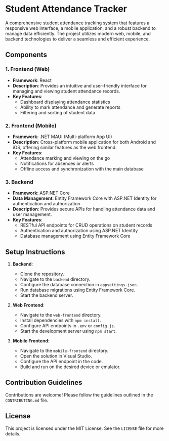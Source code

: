 # Student Attendance Tracker

A comprehensive student attendance tracking system that features a responsive web interface, a mobile application, and a robust backend to manage data efficiently. The project utilizes modern web, mobile, and backend technologies to deliver a seamless and efficient experience.

## Components

### 1. Frontend (Web)

- **Framework**: React
- **Description**: Provides an intuitive and user-friendly interface for managing and viewing student attendance records.
- **Key Features**:
  - Dashboard displaying attendance statistics
  - Ability to mark attendance and generate reports
  - Filtering and sorting of student data

### 2. Frontend (Mobile)

- **Framework**: .NET MAUI (Multi-platform App UI)
- **Description**: Cross-platform mobile application for both Android and iOS, offering similar features as the web frontend.
- **Key Features**:
  - Attendance marking and viewing on the go
  - Notifications for absences or alerts
  - Offline access and synchronization with the main database

### 3. Backend

- **Framework**: ASP.NET Core
- **Data Management**: Entity Framework Core with ASP.NET Identity for authentication and authorization
- **Description**: Provides secure APIs for handling attendance data and user management.
- **Key Features**:
  - RESTful API endpoints for CRUD operations on student records
  - Authentication and authorization using ASP.NET Identity
  - Database management using Entity Framework Core

## Setup Instructions

1. **Backend**:
   - Clone the repository.
   - Navigate to the `backend` directory.
   - Configure the database connection in `appsettings.json`.
   - Run database migrations using Entity Framework Core.
   - Start the backend server.

2. **Web Frontend**:
   - Navigate to the `web-frontend` directory.
   - Install dependencies with `npm install`.
   - Configure API endpoints in `.env` or `config.js`.
   - Start the development server using `npm start`.

3. **Mobile Frontend**:
   - Navigate to the `mobile-frontend` directory.
   - Open the solution in Visual Studio.
   - Configure the API endpoint in the code.
   - Build and run on the desired device or emulator.

## Contribution Guidelines

Contributions are welcome! Please follow the guidelines outlined in the `CONTRIBUTING.md` file.

## License

This project is licensed under the MIT License. See the `LICENSE` file for more details.

